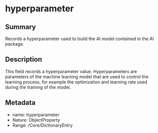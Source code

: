 <!-- Automatically generated by spec-parser v2.0.0 on 2023-12-27T15:02:03.969017+00:00 -->
<!-- SPDX-License-Identifier: Community-Spec-1.0 -->

# hyperparameter

## Summary

Records a hyperparameter used to build the AI model contained in the AI package.


## Description

This field records a hyperparameter value.
Hyperparameters are parameters of the machine learning model that are used to control the learning process,
for example the optimization and learning rate used during the training of the model.


## Metadata

- name: hyperparameter
- Nature: ObjectProperty
- Range: /Core/DictionaryEntry




